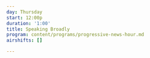 ```yaml
---
day: Thursday
start: 12:00p
duration: '1:00'
title: Speaking Broadly
program: content/programs/progressive-news-hour.md
airshifts: []

---
```

